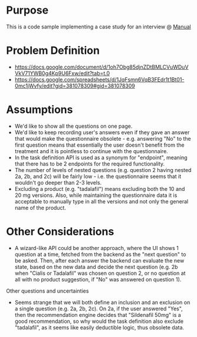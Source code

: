 # Purpose
This is a code sample implementing a case study for an interview @ [Manual](https://www.manual.co/)

# Problem Definition
  * https://docs.google.com/document/d/1oh7Obg85djnZDtBMLCVuWDuVVkV71YWB0g4Kp9U6Fxw/edit?tab=t.0
  * https://docs.google.com/spreadsheets/d/1JqFsmn6VqB3FEdr1t1Bt01-0mc1jWvfy/edit?gid=381078309#gid=381078309

# Assumptions
  * We'd like to show all the questions on one page.
  * We'd like to keep recording user's answers even if they gave an answer that would make the questionnaire obsolete - e.g. answering "No" to the first question means that essentially the user doesn't benefit from the treatment and it is pointless to continue with the questionnaire.
  * In the task definition API is used as a synonym for "endpoint", meaning that there has to be 2 endpoints for the required functionality.
  * The number of levels of nested questions (e.g. question 2 having nested 2a, 2b, and 2c) will be fairly low - i.e. the questionnaire seems that it wouldn't go deeper than 2-3 levels.
  * Excluding a product (e.g. "tadalafil") means excluding both the 10 and 20 mg versions. Also, while maintaining the questionnaire data it is acceptable to manually type in all the versions and not only the general name of the product.

# Other Considerations
  * A wizard-like API could be another approach, where the UI shows 1 question at a time, fetched from the backend as the "next question" to be asked. Then, after each answer the backend can evaluate the new state, based on the new data and decide the next question (e.g. 2b when "Cialis or Tadalafil" was chosen on question 2, or no question at all with no product suggestion, if "No" was answered on question 1).

Other questions and uncertainties
  * Seems strange that we will both define an inclusion and an exclusion on a single question (e.g. 2a, 2b, 2c). On 2a, if the user answered "Yes", then the recommendation engine decides that "Sildenafil 50mg" is a good recommendation, so why would the task definition also exclude "tadalafil", as it seems like easily deductible logic, thus obsolete data.